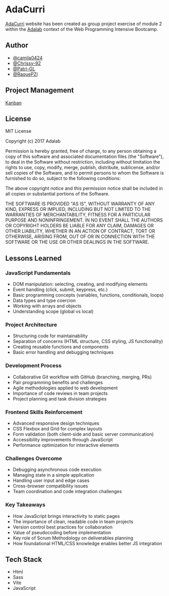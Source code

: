 # AdaCurri

[AdaCurri](https://patri-gl.github.io/pw-project-Promo-53-Module-2-Team-1/) website has been created as group project exercise of module 2 within the [Adalab](https://adalab.es/) context of the Web Programming Intensive Bootcamp.

## Author

- [@camila0424](https://github.com/camila0424)
- [@Chrissy-92](https://github.com/Chrissy-92)
- [@Patri-GL](https://github.com/Patri-GL)
- [@RaquePZl](https://github.com/RaquelPZ)

## Project Management

[Kanban](https://github.com/users/Patri-GL/projects/5)

## License

MIT License

Copyright (c) 2017 Adalab

Permission is hereby granted, free of charge, to any person obtaining a copy
of this software and associated documentation files (the "Software"), to deal
in the Software without restriction, including without limitation the rights
to use, copy, modify, merge, publish, distribute, sublicense, and/or sell
copies of the Software, and to permit persons to whom the Software is
furnished to do so, subject to the following conditions:

The above copyright notice and this permission notice shall be included in all
copies or substantial portions of the Software.

THE SOFTWARE IS PROVIDED "AS IS", WITHOUT WARRANTY OF ANY KIND, EXPRESS OR
IMPLIED, INCLUDING BUT NOT LIMITED TO THE WARRANTIES OF MERCHANTABILITY,
FITNESS FOR A PARTICULAR PURPOSE AND NONINFRINGEMENT. IN NO EVENT SHALL THE
AUTHORS OR COPYRIGHT HOLDERS BE LIABLE FOR ANY CLAIM, DAMAGES OR OTHER
LIABILITY, WHETHER IN AN ACTION OF CONTRACT, TORT OR OTHERWISE, ARISING FROM,
OUT OF OR IN CONNECTION WITH THE SOFTWARE OR THE USE OR OTHER DEALINGS IN THE
SOFTWARE.

## Lessons Learned

### JavaScript Fundamentals
- DOM manipulation: selecting, creating, and modifying elements
- Event handling (click, submit, keypress, etc.)
- Basic programming concepts (variables, functions, conditionals, loops)
- Data types and type coercion
- Working with arrays and objects
- Understanding scope (global vs local)

### Project Architecture
- Structuring code for maintainability
- Separation of concerns (HTML structure, CSS styling, JS functionality)
- Creating reusable functions and components
- Basic error handling and debugging techniques

### Development Process
- Collaborative Git workflow with GitHub (branching, merging, PRs)
- Pair programming benefits and challenges
- Agile methodologies applied to web development
- Importance of code reviews in team projects
- Project planning and task division strategies

### Frontend Skills Reinforcement
- Advanced responsive design techniques
- CSS Flexbox and Grid for complex layouts
- Form validation (both client-side and basic server communication)
- Accessibility improvements through JavaScript
- Performance optimization for interactive elements

### Challenges Overcome
- Debugging asynchronous code execution
- Managing state in a simple application
- Handling user input and edge cases
- Cross-browser compatibility issues
- Team coordination and code integration challenges

### Key Takeaways
- How JavaScript brings interactivity to static pages
- The importance of clean, readable code in team projects
- Version control best practices for collaboration
- Value of pseudocoding before implementation
- Key role of Scrum Methodology on deliverables planning
- How foundational HTML/CSS knowledge enables better JS integration

## Tech Stack

- Html
- Sass
- Vite
- JavaScript
